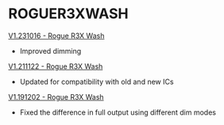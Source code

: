 # ROGUER3XWASH

[V1.231016 - Rogue R3X Wash](https://github.com/Chauvet-Pro/ROGUER3XWASH/blob/8140682f29a14102a01657fa7c99859239059c38/firmware/V1.231016.zip)
- Improved dimming

[V1.211122 - Rogue R3X Wash](https://github.com/Chauvet-Pro/ROGUER3XWASH/blob/8140682f29a14102a01657fa7c99859239059c38/firmware/V1.211122.zip)
- Updated for compatibility with old and new ICs

[V1.191202 - Rogue R3X Wash](https://github.com/Chauvet-Pro/ROGUER3XWASH/blob/8140682f29a14102a01657fa7c99859239059c38/firmware/V1.191202.zip)
- Fixed the difference in full output using different dim modes
